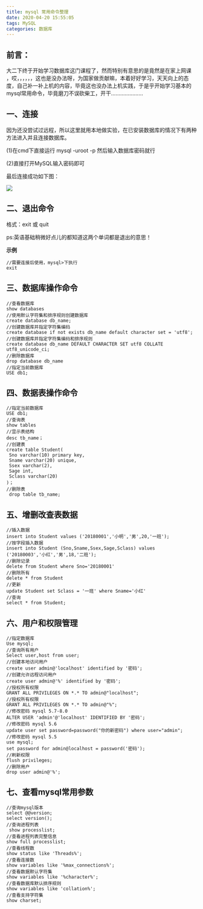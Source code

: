 ```yaml
---
title: mysql 常用命令整理
date: 2020-04-20 15:55:05
tags: MySQL
categories: 数据库
---
```


## 前言：

​         大二下终于开始学习数据库这门课程了，然而特别有意思的是竟然是在家上网课 ，哎，，，，，，这也是没办法呀，为国家做贡献嘛，本着好好学习，天天向上的态度，自己补一补上机的内容，毕竟这也没办法上机实践，于是乎开始学习基本的mysql常用命令，毕竟磨刀不误砍柴工，开干.....................

## 一、连接

因为还没尝试过远程，所以这里就用本地做实验，在已安装数据库的情况下有两种方法进入并且连接数据库。

(1)在cmd下直接运行 mysql -uroot -p    然后输入数据库密码就行

(2)直接打开MySQL输入密码即可

最后连接成功如下图：

![](https://s1.ax1x.com/2020/04/20/JliLXq.png)

## 二、退出命令

格式：exit 或 quit

ps:英语基础稍微好点儿的都知道这两个单词都是退出的意思！

**示例**

```mysql
//需要连接后使用，mysql>下执行
exit
```

## 三、数据库操作命令

```mysql
//查看数据库
show databases
//使用默认字符集和排序规则创建数据库
create database db_name; 
//创建数据库并指定字符集编码
create database if not exists db_name default character set = 'utf8';
//创建数据库并指定字符集编码和排序规则
create database db_name DEFAULT CHARACTER SET utf8 COLLATE utf8_unicode_ci;
//删除数据库
drop database db_name
//指定当前数据库
USE db1;
```

## 四、数据表操作命令

```mysql
//指定当前数据库
USE db1;
//查询表
show tables
//显示表结构
desc tb_name；
//创建表
create table Student(
 Sno varchar(10) primary key,
 Sname varchar(20) unique,
 Ssex varchar(2),
 Sage int,
 Sclass varchar(20)
)；
//删除表
 drop table tb_name;
```

## 五、增删改查表数据

```mysql
//插入数据
insert into Student values ('20180001','小明','男',20,'一班');
//按字段插入数据
insert into Student (Sno,Sname,Ssex,Sage,Sclass) values ('20180003','小红','男',18,'二班');
//删除记录
delete from Student where Sno='20180001'
//删除所有
delete * from Student
//更新
update Student set Sclass = '一班' where Sname='小红'
//查询
select * from Student; 
```

## 六、用户和权限管理

```mysql
//指定数据库
Use mysql;
//查询所有用户
Select user,host from user;
//创建本地访问用户
create user admin@'localhost' identified by '密码';
//创建允许远程访问用户
create user admin@'%' identified by '密码';
//授权所有权限
GRANT ALL PRIVILEGES ON *.* TO admin@"localhost";
//授权所有权限
GRANT ALL PRIVILEGES ON *.* TO admin@"%";
//修改密码 mysql 5.7-8.0
ALTER USER 'admin'@'localhost' IDENTIFIED BY '密码';
//修改密码 mysql 5.6
update user set password=password("你的新密码") where user="admin";
//修改密码 mysql 5.5
use mysql;
set password for admin@localhost = password('密码');
//刷新权限
flush privileges;
//删除用户
drop user admin@'%';
```

## 七、查看mysql常用参数

```mysql
//查询mysql版本
select @@version;
select version();
//查询进程列表
 show processlist;
//查看进程列表完整信息
show full processlist;
//查看线程数
show status like 'Threads%'; 
//查看连接数
show variables like '%max_connections%'; 
//查看数据默认字符集
show variables like '%character%';
//查看数据库默认排序规则
show variables like 'collation%';
//查看支持字符集
show charset;
```

